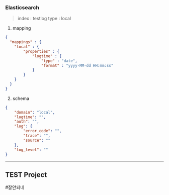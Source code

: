 
### Elasticsearch 
> index : testlog
> type : local

1. mapping
```json
{
  "mappings" : {
    "local" : {
    	"properties" : {
    		"logtime" : {
    			"type" : "date",
    			"format" : "yyyy-MM-dd HH:mm:ss"
    		}
    	}
    }
  }
}
```
2. schema

```json
{
    "domain": "local",
    "logtime": "",
    "auth": "",
    "log": {
        "error_code": "",
        "trace": "",
        "source": ""
    },
    "log_level": ""
}
```
---
## TEST Project
#잘안되네